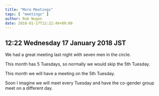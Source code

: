 ```yaml
---
title: "More Meetings"
tags: [ "meetings" ]
author: Rob Nugen
date: 2018-01-17T12:22:49+09:00
---
```


## 12:22 Wednesday 17 January 2018 JST

We had a great meeting last night with seven men in the circle.

This month has 5 Tuesdays, so normally we would skip the 5th Tuesday.

This month we will have a meeting on the 5th Tuesday.

Soon I imagine we will meet every Tuesday and have the co-gender group
meet on a different day.
